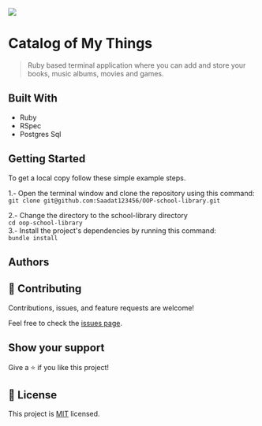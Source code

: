 ![](https://img.shields.io/badge/Microverse-blueviolet)

# Catalog of My Things

> Ruby based terminal application where you can add and store your books, music albums, movies and games.


## Built With

- Ruby
- RSpec
- Postgres Sql

## Getting Started

To get a local copy follow these simple example steps.  

1.- Open the terminal window and clone the repository using this command:  
`git clone git@github.com:Saadat123456/OOP-school-library.git` 

2.- Change the directory to the school-library directory  
`cd oop-school-library`  
3.- Install the project's dependencies by running this command:   
`bundle install`

## Authors



## 🤝 Contributing

Contributions, issues, and feature requests are welcome!

Feel free to check the [issues page](../../issues/).

## Show your support

Give a ⭐️ if you like this project!

## 📝 License

This project is [MIT](./MIT.md) licensed.
